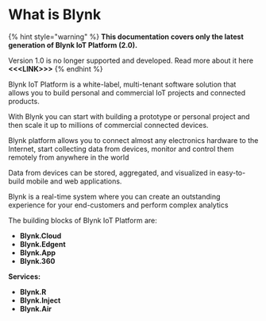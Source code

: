 # What is Blynk

{% hint style="warning" %}
**This documentation covers only the latest generation of Blynk IoT Platform \(2.0\).**

Version 1.0 is no longer supported and developed. Read more about it here **&lt;&lt;&lt;LINK&gt;&gt;&gt;**
{% endhint %}

Blynk IoT Platform is a white-label, multi-tenant software solution that allows you to build personal and commercial IoT projects and connected products.

With Blynk you can start with building a prototype or personal project and then scale it up to millions of commercial connected devices.

Blynk platform allows you to connect almost any electronics hardware to the Internet, start collecting data from devices, monitor and control them remotely from anywhere in the world

Data from devices can be stored, aggregated, and visualized in easy-to-build mobile and web applications.

Blynk is a real-time system where you can create an outstanding experience for your end-customers and perform complex analytics

The building blocks of Blynk IoT Platform are:

* **Blynk.Cloud**
* **Blynk.Edgent**
* **Blynk.App**
* **Blynk.360**

**Services:**

* **Blynk.R**
* **Blynk.Inject**
* **Blynk.Air**


